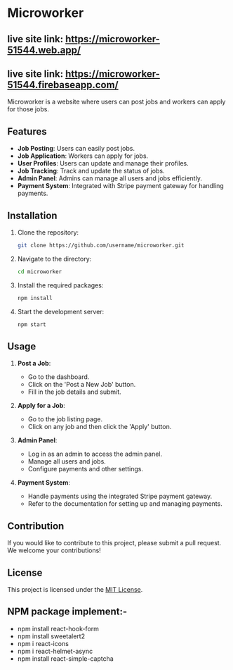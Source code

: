# Microworker

##  live site link: https://microworker-51544.web.app/
##  live site link: https://microworker-51544.firebaseapp.com/

Microworker is a website where users can post jobs and workers can apply for those jobs.

## Features

- **Job Posting**: Users can easily post jobs.
- **Job Application**: Workers can apply for jobs.
- **User Profiles**: Users can update and manage their profiles.
- **Job Tracking**: Track and update the status of jobs.
- **Admin Panel**: Admins can manage all users and jobs efficiently.
- **Payment System**: Integrated with Stripe payment gateway for handling payments.

## Installation

1. Clone the repository:
    ```sh
    git clone https://github.com/username/microworker.git
    ```

2. Navigate to the directory:
    ```sh
    cd microworker
    ```

3. Install the required packages:
    ```sh
    npm install
    ```

4. Start the development server:
    ```sh
    npm start
    ```

## Usage

1. **Post a Job**:
    - Go to the dashboard.
    - Click on the 'Post a New Job' button.
    - Fill in the job details and submit.

2. **Apply for a Job**:
    - Go to the job listing page.
    - Click on any job and then click the 'Apply' button.

3. **Admin Panel**:
    - Log in as an admin to access the admin panel.
    - Manage all users and jobs.
    - Configure payments and other settings.

4. **Payment System**:
    - Handle payments using the integrated Stripe payment gateway.
    - Refer to the documentation for setting up and managing payments.

## Contribution

If you would like to contribute to this project, please submit a pull request. We welcome your contributions!

## License

This project is licensed under the [MIT License](LICENSE).



## NPM package implement:-
- npm install react-hook-form
- npm install sweetalert2
- npm i react-icons
- npm i react-helmet-async
- npm install react-simple-captcha
